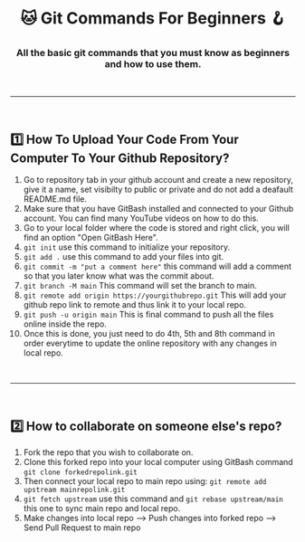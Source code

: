<h1 align="center">🐱 Git Commands For Beginners 🪝</h1>
<h3 align="center">All the basic git commands that you must know as beginners and how to use them.</h3>
<br>

------

<br>

## 1️⃣ How To Upload Your Code From Your Computer To Your Github Repository?
1. Go to repository tab in your github account and create a new repository, give it a name, set visibilty to public or private and do not add a deafault README.md file.
2. Make sure that you have GitBash installed and connected to your Github account. You can find many YouTube videos on how to do this.
3. Go to your local folder where the code is stored and right click, you will find an option "Open GitBash Here".
4. `git init` use this command to initialize your repository.
5. `git add .` use this command to add your files into git.
6. `git commit -m "put a comment here"` this command will add a comment so that you later know what was the commit about.
7. `git branch -M main` This command will set the branch to main.
8. `git remote add origin https://yourgithubrepo.git` This will add your github repo link to remote and thus link it to your local repo.
9. `git push -u origin main` This is final command to push all the files online inside the repo.
10. Once this is done, you just need to do 4th, 5th and 8th command in order everytime to update the online repository with any changes in local repo.
<br>

-----------------------------------

<br>

## 2️⃣ How to collaborate on someone else's repo?
1. Fork the repo that you wish to collaborate on.
2. Clone this forked repo into your local computer using GitBash command `git clone forkedrepolink.git`
3. Then connect your local repo to main repo using: `git remote add upstream mainrepolink.git`
4. `git fetch upstream` use this command and `git rebase upstream/main` this one to sync main repo and local repo.
5. Make changes into local repo --> Push changes into forked repo --> Send Pull Request to main repo
